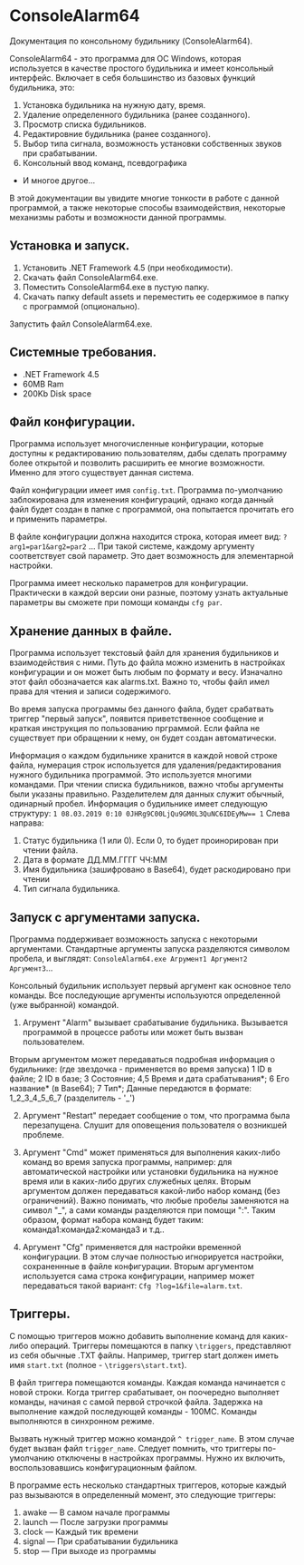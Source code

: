 # ConsoleAlarm64

Документация по консольному будильнику (ConsoleAlarm64). 


ConsoleAlarm64 - это программа для ОС Windows, которая используется в качестве
простого будильника и имеет консольный интерфейс. Включает в себя большинство
из базовых функций будильника, это:

 1. Установка будильника на нужную дату, время.
 2. Удаление определенного будильника (ранее созданного).
 3. Просмотр списка будильников.
 4. Редактировние будильника (ранее созданного).
 5. Выбор типа сигнала, возможность установки собственных звуков при срабатывании.
 6. Консольный ввод команд, псевдографика
 - И многое другое...

В этой документации вы увидите многие тонкости в работе с данной программой, а также
некоторые способы взаимодействия, некоторые механизмы работы и возможности данной программы.


Установка и запуск.
--------------------

 1. Установить .NET Framework 4.5 (при необходимости).
 2. Скачать файл ConsoleAlarm64.exe.
 3. Поместить ConsoleAlarm64.exe в пустую папку.
 4. Скачать папку default assets и переместить ее содержимое в папку с программой (опционально).

Запустить файл ConsoleAlarm64.exe.





Системные требования.
----------------------

- .NET Framework 4.5
- 60MB Ram
- 200Kb Disk space




Файл конфигурации.
------------------

Программа использует многочисленные конфигурации, которые доступны к редактированию пользователям, 
дабы сделать программу более открытой и позволить расширить ее многие возможности. Именно для этого 
существует данная система.

Файл конфигурации имеет имя  `config.txt`. Программа по-умолчанию заблокирована для изменения конфигураций,
однако когда данный файл будет создан в папке с программой, она попытается прочитать его и применить параметры.

В файле конфигурации должна находится строка, которая имеет вид: `?arg1=par1&arg2=par2` ...
При такой системе, каждому аргументу соответствует свой параметр. Это дает возможность для элементарной настройки.

Программа имеет несколько параметров для конфигурации. Практически в каждой версии они разные, поэтому узнать актуальные
параметры вы сможете при помощи команды `cfg par`.



Хранение данных в файле.
-------------------------
 Программа использует текстовый файл для хранения будильников и взаимодействия
 с ними. Путь до файла можно изменить в настройках конфигурации и он может быть
 любым по формату и весу. Изначално этот файл обозначается как alarms.txt.
 Важно то, чтобы файл имел права для чтения и записи содержимого.
 
 Во время запуска программы без данного файла, будет срабатвать триггер "первый запуск",
 появится приветственное сообщение и краткая инструкция по пользованию прграммой.
 Если файла не существует при обращении к нему, он будет создан автоматически.
 
 Информация о каждом будильнике хранится в каждой новой строке файла, нумерация строк
 используется для удаления/редактирования нужного будильника программой. Это используется
 многими командами.
 При чтении списка будильников, важно чтобы аргументы были указаны правильно. 
 Разделителем для данных служит обычный, одинарный пробел.
 Информация о будильнике имеет следующую структуру:
 `1 08.03.2019 0:10 0JHRg9C00LjQu9GM0L3QuNC6IDEyMw== 1`
 Слева направа:
 1. Статус будильника (1 или 0). Если 0, то будет проинорирован при чтении файла.
 2. Дата в формате ДД.ММ.ГГГГ ЧЧ:ММ
 3. Имя будильника (зашифровано в Base64), будет раскодировано при чтении
 4. Тип сигнала будильника.



Запуск с аргументами запуска.
------------------------------
 Программа поддерживает возможность запуска с некоторыми аргументами.
 Стандартные аргументы запуска разделяются символом пробела, и выглядят:
 `ConsoleAlarm64.exe Агрумент1 Аргумент2 Аргумент3`...
 
 Консольный будильник использует первый аргумент как основное тело команды.
 Все последующие аргументы используются определенной (уже выбранной) командой.


 1. Агрумент "Alarm" вызывает срабатывание будильника. Вызывается программой
 в процессе работы или может быть вызван пользователем. 
 
 Вторым аргументом может передаваться подробная информация о будильнике:
(где звездочка - применяется во время запуска)
 1 ID в файле;
 2 ID в базе;
 3 Состояние;
 4,5 Время и дата срабатывания*;
 6 Его название* (в Base64);
 7 Тип*;
 Данные передаются в формате: 1_2_3_4_5_6_7 (разделитель - '_')
 
 2. Аргумент "Restart" передает сообщение о том, что программа была перезапущена.
 Слушит для оповещения пользователя о возникшей проблеме.
 
 3. Аргумент "Cmd" может применяться для выполнения каких-либо команд во время запуска программы, например: 
 для автоматической настройки или установки будильника на нужное время или в каких-либо других служебных целях.
 Вторым аргументом должен передаваться какой-либо набор команд (без ограничений).
 Важно понимать, что любые пробелы заменяются на символ "_", а сами команды разделяются при помощи ":".
 Таким образом, формат набора команд будет таким: команда1:команда2:команда3 и т.д..
 
4. Аргумент "Cfg" применяется для настройки временной конфигурации. В этом случае полностью игнорируется настройки,
 сохраненнные в файле конфигурации. Вторым аргументом используется сама строка конфигурации, например может
 передаваться такой вариант: `Cfg ?log=1&file=alarm.txt`.

 
 
Триггеры.
---------

С помощью триггеров можно добавить выполнение команд для каких-либо операций. Триггеры помещаются в папку `\triggers`,
представляют из себя обычные .TXT файлы. Например, триггер start должен иметь имя `start.txt` (полное - `\triggers\start.txt`).

В файл триггера помещаются команды. Каждая команда начинается с новой строки. Когда триггер срабатывает, он поочередно
выполняет команды, начиная с самой первой строчкой файла. Задержка на выполнение каждой последующей команды - 100МС.
Команды выполняются в синхронном режиме.

Вызвать нужный триггер можно командой `^ trigger_name`. В этом случае будет вызван файл `trigger_name`.
Следует помнить, что триггеры по-умолчанию отключены в настройках программы. Нужно их включить, воспользовавшись
конфигурационным файлом.

В программе есть несколько стандартных триггеров, которые каждый раз вызываются в определенный момент, 
это следующие триггеры:

1. awake   — В самом начале программы
2. launch  — После загрузки программы
3. clock   — Каждый тик времени
4. signal  — При срабатывании будильника
5. stop    — При выходе из программы
